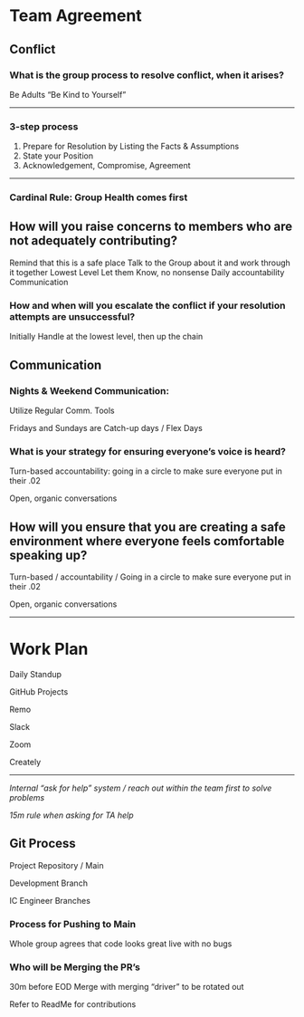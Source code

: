 # Team Agreement

## Conflict

### What is the group process to resolve conflict, when it arises?
Be Adults
“Be Kind to Yourself” 

---

### 3-step process
1. Prepare for Resolution by Listing the Facts & Assumptions 
2. State your Position
3. Acknowledgement, Compromise, Agreement

---

### Cardinal Rule: Group Health comes first

## How will you raise concerns to members who are not adequately contributing?
Remind that this is a safe place
Talk to the Group about it and work through it together
Lowest Level
Let them Know, no nonsense
Daily accountability
Communication

### How and when will you escalate the conflict if your resolution attempts are unsuccessful?
Initially Handle at the lowest level, then up the chain

## Communication

### Nights & Weekend Communication:
Utilize Regular Comm. Tools

Fridays and Sundays are Catch-up days / Flex Days

### What is your strategy for ensuring everyone’s voice is heard?
Turn-based accountability: going in a circle to make sure everyone put in their .02

Open, organic conversations

## How will you ensure that you are creating a safe environment where everyone feels comfortable speaking up?
Turn-based / accountability / Going in a circle to make sure everyone put in their .02

Open, organic conversations

---

# Work Plan

Daily Standup

GitHub Projects

Remo

Slack

Zoom
	
Creately

---

_Internal “ask for help” system / reach out within the team first to solve problems_

_15m rule when asking for TA help_

## Git Process

Project Repository / Main

Development Branch

IC Engineer Branches

### Process for Pushing to Main

Whole group agrees that code looks great live with no bugs

### Who will be Merging the PR’s	
30m before EOD Merge with merging “driver” to be rotated out

Refer to ReadMe for contributions
